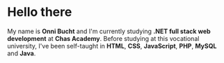 # Hello there 

My name is **Onni Bucht** and I'm currently studying **.NET full stack web development** at **Chas Academy**.
Before studying at this vocational university, I've been self-taught in **HTML**, **CSS**, **JavaScript**, **PHP**, **MySQL** and **Java**.

<!--
**onni82/onni82** is a ✨ _special_ ✨ repository because its `README.md` (this file) appears on your GitHub profile.

Here are some ideas to get you started:

- 🔭 I’m currently working on ...
- 🌱 I’m currently learning ...
- 👯 I’m looking to collaborate on ...
- 🤔 I’m looking for help with ...
- 💬 Ask me about ...
- 📫 How to reach me: ...
- 😄 Pronouns: ...
- ⚡ Fun fact: ...
-->
